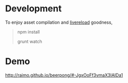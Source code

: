 # Development

To enjoy asset compilation and [livereload](https://chrome.google.com/webstore/detail/livereload/jnihajbhpnppcggbcgedagnkighmdlei?hl=en) goodness,

> npm install
>
> grunt watch



# Demo

http://raimo.github.io/beerpong/#-JgxOoFf3vmaX3IAIDa1